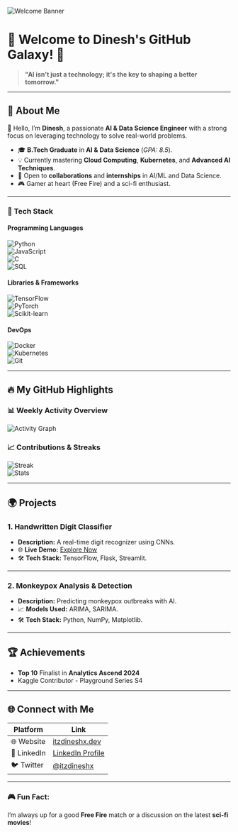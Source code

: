 <!-- Replace the banner URL with an actual hosted image URL -->
![Welcome Banner](https://via.placeholder.com/1200x300.png?text=Welcome+to+Dinesh's+Tech+Universe)

# 🌌 **Welcome to Dinesh's GitHub Galaxy!** 🚀  
> **"AI isn't just a technology; it's the key to shaping a better tomorrow."**  

---

## 🌟 **About Me**  

👋 Hello, I’m **Dinesh**, a passionate **AI & Data Science Engineer** with a strong focus on leveraging technology to solve real-world problems.  
- 🎓 **B.Tech Graduate** in **AI & Data Science** (*GPA: 8.5*).  
- 💡 Currently mastering **Cloud Computing**, **Kubernetes**, and **Advanced AI Techniques**.  
- 🎯 Open to **collaborations** and **internships** in AI/ML and Data Science.  
- 🎮 Gamer at heart (Free Fire) and a sci-fi enthusiast.  

---

### 🚀 **Tech Stack**
#### **Programming Languages**
![Python](https://img.shields.io/badge/-Python-3776AB?logo=python&logoColor=white)  
![JavaScript](https://img.shields.io/badge/-JavaScript-F7DF1E?logo=javascript&logoColor=black)  
![C](https://img.shields.io/badge/-C-A8B9CC?logo=c&logoColor=black)  
![SQL](https://img.shields.io/badge/-SQL-4479A1?logo=postgresql&logoColor=white)  

#### **Libraries & Frameworks**
![TensorFlow](https://img.shields.io/badge/-TensorFlow-FF6F00?logo=tensorflow&logoColor=white)  
![PyTorch](https://img.shields.io/badge/-PyTorch-EE4C2C?logo=pytorch&logoColor=white)  
![Scikit-learn](https://img.shields.io/badge/-Scikit--learn-F7931E?logo=scikit-learn&logoColor=white)  

#### **DevOps**
![Docker](https://img.shields.io/badge/-Docker-2496ED?logo=docker&logoColor=white)  
![Kubernetes](https://img.shields.io/badge/-Kubernetes-326CE5?logo=kubernetes&logoColor=white)  
![Git](https://img.shields.io/badge/-Git-F05032?logo=git&logoColor=white)  

---

## 🔥 **My GitHub Highlights**  

### **📊 Weekly Activity Overview**
![Activity Graph](https://github-readme-activity-graph.vercel.app/graph?username=itzdineshx&theme=react-dark)  

### **📈 Contributions & Streaks**
![Streak](https://streak-stats.demolab.com/?user=itzdineshx&theme=dark&hide_border=true)  
![Stats](https://github-readme-stats.vercel.app/api?username=itzdineshx&show_icons=true&theme=radical)  

---

## 🌍 **Projects**  

### **1. Handwritten Digit Classifier**  
- **Description:** A real-time digit recognizer using CNNs.  
- 🌐 **Live Demo:** [Explore Now](https://link-to-demo.com)  
- 🛠️ **Tech Stack:** TensorFlow, Flask, Streamlit.  

---

### **2. Monkeypox Analysis & Detection**  
- **Description:** Predicting monkeypox outbreaks with AI.  
- 📈 **Models Used:** ARIMA, SARIMA.  
- 🛠️ **Tech Stack:** Python, NumPy, Matplotlib.  

---

## 🏆 **Achievements**  
- **Top 10** Finalist in **Analytics Ascend 2024**  
- Kaggle Contributor - Playground Series S4  

---

## 🌐 **Connect with Me**  
| Platform         | Link                                              |  
|-------------------|---------------------------------------------------|  
| 🌐 Website        | [itzdineshx.dev](https://itzdineshx.dev)          |  
| 💼 LinkedIn       | [LinkedIn Profile](https://linkedin.com/in/itzdineshx) |  
| 🐦 Twitter        | [@itzdineshx](https://twitter.com/itzdineshx)     |  

---

### 🎮 **Fun Fact:**  
I’m always up for a good **Free Fire** match or a discussion on the latest **sci-fi movies**!
